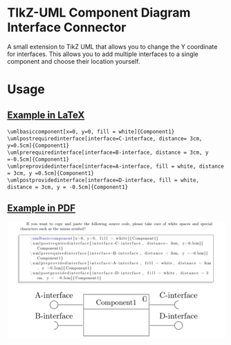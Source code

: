# TIkZ-UML Component Diagram Interface Connector

A small extension to TikZ UML that allows you to change the Y coordinate for interfaces. This allows you to add multiple interfaces to a single component and choose their location yourself.

# Usage
## [Example in LaTeX](Examples/component_diagram.tex)
```
\umlbasiccomponent[x=0, y=0, fill = white]{Component1}
\umlpostrequiredinterface[interface=C-interface, distance= 3cm, y=0.5cm]{Component1}
\umlprerequiredinterface[interface=B-interface, distance = 3cm, y =-0.5cm]{Component1}
\umlpreprovidedinterface[interface=A-interface, fill = white, distance = 3cm, y =0.5cm]{Component1}
\umlpostprovidedinterface[interface=D-interface, fill = white, distance = 3cm, y = -0.5cm]{Component1}
```

## [Example in PDF](Examples/component_diagram.pdf)
![Component diagram](Examples/component_diagram.png)
